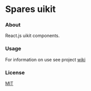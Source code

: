 # Spares uikit

### About

React.js uikit components. 

### Usage

For information on use see project [wiki](https://github.com/korchemkin/spares/wiki)

### License

[MIT](https://github.com/korchemkin/spares/wiki/License)

